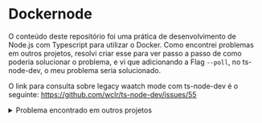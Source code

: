 # Dockernode

O conteúdo deste repositório foi uma prática de desenvolvimento de Node.js com Typescript para utilizar o Docker.
Como encontrei problemas em outros projetos, resolvi criar esse para ver passo a passo de como poderia solucionar o problema, e vi que adicionando a Flag ```--poll```, no ts-node-dev, o meu problema seria solucionado.

O link para consulta sobre legacy waatch mode com ts-node-dev é o seguinte:
https://github.com/wclr/ts-node-dev/issues/55

<details>

<summary>Problema encontrado em outros projetos</summary>

- O servidor não dava restart quando algo era alterado no projeto. O que agora é possível solucionar com a flag ```--poll```

</details>